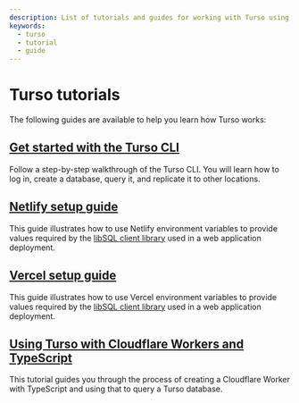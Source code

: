 ```yaml
---
description: List of tutorials and guides for working with Turso using various languages and environments.
keywords:
  - turso
  - tutorial
  - guide
---
```


# Turso tutorials

The following guides are available to help you learn how Turso works:

## [Get started with the Turso CLI]

Follow a step-by-step walkthrough of the Turso CLI. You will learn how to log
in, create a database, query it, and replicate it to other locations.

## [Netlify setup guide]

This guide illustrates how to use Netlify environment variables to provide
values required by the [libSQL client library] used in a web application
deployment.

## [Vercel setup guide]

This guide illustrates how to use Vercel environment variables to provide
values required by the [libSQL client library] used in a web application
deployment.

## [Using Turso with Cloudflare Workers and TypeScript]

This tutorial guides you through the process of creating a Cloudflare Worker
with TypeScript and using that to query a Turso database.


[Get started with the Turso CLI]: get-started-turso-cli
[Netlify setup guide]: netlify-setup-guide
[Vercel setup guide]: vercel-setup-guide
[Using Turso with Cloudflare Workers and TypeScript]: https://developers.cloudflare.com/workers/tutorials/connect-to-turso-using-workers/

[libSQL client library]: /reference/client-access
